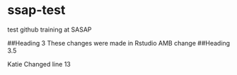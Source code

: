 # ssap-test
test github training at SASAP

##Heading 3
These changes were made in Rstudio
AMB change
##Heading 3.5





Katie Changed line 13
